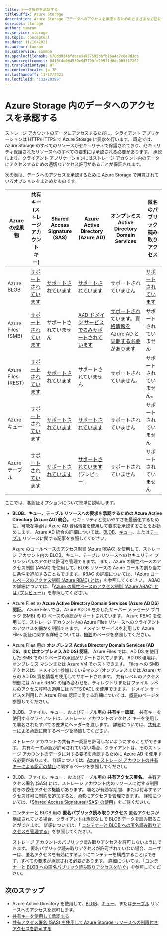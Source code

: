 ```yaml
---
title: データ操作を承認する
titleSuffix: Azure Storage
description: Azure Storage でデータへのアクセスを承認するためのさまざまな方法について説明します。 Azure Storage では、Azure Active Directory、共有キー認証、または共有アクセス署名 (SAS) による承認がサポートされています。また、BLOB への匿名アクセスもサポートされています。
services: storage
author: tamram
ms.service: storage
ms.topic: conceptual
ms.date: 11/16/2021
ms.author: tamram
ms.subservice: common
ms.openlocfilehash: 678dd934bfdece9a957595bbfb16a4e7c8e8d3de
ms.sourcegitcommit: 0415f4d064530e0d7799fe295f1d8dc003f17202
ms.translationtype: HT
ms.contentlocale: ja-JP
ms.lasthandoff: 11/17/2021
ms.locfileid: "132720399"
---
```

# <a name="authorize-access-to-data-in-azure-storage"></a>Azure Storage 内のデータへのアクセスを承認する

ストレージ アカウントのデータにアクセスするたびに、クライアント アプリケーションは HTTP/HTTPS で Azure Storage に要求を行います。 既定では、Azure Storage のすべてのリソースがセキュリティで保護されており、セキュリティ保護されたリソースへのすべての要求には承認される必要があります。 承認により、クライアント アプリケーションにはストレージ アカウント内のデータにアクセスするための適切なアクセス許可があることが保証されます。

次の表は、データへのアクセスを承認するために Azure Storage で用意されているオプションをまとめたものです。

| Azure の成果物 | 共有キー (ストレージ アカウント キー) | Shared Access Signature (SAS) | Azure Active Directory (Azure AD) | オンプレミス Active Directory Domain Services | 匿名のパブリック読み取りアクセス |
|--|--|--|--|--|--|
| Azure BLOB | [サポートされています](/rest/api/storageservices/authorize-with-shared-key/) | [サポートされています](storage-sas-overview.md) | [サポートされています](../blobs/authorize-access-azure-active-directory.md) | サポートされていません | [サポートされています](../blobs/anonymous-read-access-configure.md) |
| Azure Files (SMB) | [サポートされています](/rest/api/storageservices/authorize-with-shared-key/) | サポートされていません | [AAD ドメイン サービスでのみサポートされています](../files/storage-files-active-directory-overview.md) | [サポートされています。資格情報を Azure AD と同期する必要があります](../files/storage-files-active-directory-overview.md) | サポートされていません |
| Azure Files (REST) | [サポートされています](/rest/api/storageservices/authorize-with-shared-key/) | [サポートされています](storage-sas-overview.md) | サポートされていません | サポートされていません。 | サポートされていません。 |
| Azure キュー | [サポートされています](/rest/api/storageservices/authorize-with-shared-key/) | [サポートされています](storage-sas-overview.md) | [サポートされています](../queues/authorize-access-azure-active-directory.md) | サポートされていません | サポートされていません |
| Azure テーブル | [サポートされています](/rest/api/storageservices/authorize-with-shared-key/) | [サポートされています](storage-sas-overview.md) | [サポートされています](../tables/authorize-access-azure-active-directory.md) (プレビュー) | サポートされていません | サポートされていません |

ここでは、各認証オプションについて簡単に説明します。

- **BLOB、キュー、テーブル リソースへの要求を承認するための Azure Active Directory (Azure AD) 統合。** セキュリティと使いやすさを最適化するために、可能な場合は Azure AD 資格情報を使用して要求を承認することをお勧めします。 Azure AD 統合の詳細については、[BLOB](../blobs/authorize-access-azure-active-directory.md)、[キュー](../queues/authorize-access-azure-active-directory.md)、または[テーブル](../tables/authorize-access-azure-active-directory.md) リソースに関する記事を参照してください。

    Azure のロールベースのアクセス制御 (Azure RBAC) を使用して、ストレージ アカウント内の BLOB、キュー、テーブル リソースへのセキュリティ プリンシパルのアクセス許可を管理できます。 また、Azure の属性ベースのアクセス制御 (ABAC) を使用して、BLOB リソースの Azure ロールの割り当てに条件を追加することもできます。 RBAC の詳細については、「[Azure ロールベースのアクセス制御 (Azure RBAC) とは](../../role-based-access-control/overview.md)」を参照してください。 ABAC の詳細については、「[Azure の属性ベースのアクセス制御 (Azure ABAC) とは (プレビュー)](../../role-based-access-control/conditions-overview.md)」を参照してください。

- Azure Files の **Azure Active Directory Domain Services (Azure AD DS) 認証**。 Azure Files では、Azure AD DS を介したサーバー メッセージ ブロック (SMB) の ID ベースの承認がサポートされています。 Azure RBAC を使用して、ストレージ アカウント内の Azure Files リソースへのクライアントのアクセスを細かく制御できます。 ドメイン サービスを利用した Azure Files 認証に関する詳細については、[概要](../files/storage-files-active-directory-overview.md)のページを参照してください。

- Azure Files 用の **オンプレミス Active Directory Domain Services (AD DS、またはオンプレミス AD DS) 認証**。 Azure Files では、AD DS を使用した SMB での ID ベースの承認がサポートされています。 AD DS 環境は、オンプレミス マシンまたは Azure VM でホストできます。 Files への SMB アクセスは、ドメインに参加しているマシン (オンプレミスまたは Azure) からの AD DS 資格情報を使用してサポートされます。 共有レベルのアクセス制御には Azure RBAC の組み合わせを、ディレクトリまたはファイル レベルのアクセス許可の適用には NTFS DACL を使用できます。 ドメイン サービスを利用した Azure Files 認証に関する詳細については、[概要](../files/storage-files-active-directory-overview.md)のページを参照してください。

- BLOB、ファイル、キュー、およびテーブル用の **共有キー認証**。 共有キーを使用するクライアントは、ストレージ アカウントのアクセス キーを使用して署名されたすべての要求にヘッダーを渡します。 詳細については、[共有キーによる承認](/rest/api/storageservices/authorize-with-shared-key/)に関するページを参照してください。

    ストレージ アカウントの共有キー認証を許可しないようにすることができます。 共有キーの承認が許可されていない場合、クライアントは、そのストレージ アカウントのデータに対する要求を承認するために Azure AD を使用する必要があります。 詳細については、[Azure ストレージ アカウントの共有キーによる認可の禁止](shared-key-authorization-prevent.md)に関するページを参照してください。

- BLOB、ファイル、キュー、およびテーブル用の **共有アクセス署名**。 共有アクセス署名 (SAS) には、ストレージ アカウント内のリソースに対する制限付きの委任アクセス機能があります。 署名が有効な期間、または付与するアクセス許可に制約を追加すると、柔軟にアクセスを管理できます。 詳細については、「[Shared Access Signatures (SAS) の使用](storage-sas-overview.md)」をご覧ください。

- コンテナーと BLOB 用の **匿名パブリック読み取りアクセス** 匿名アクセスが構成されている場合、クライアントは承認なしで BLOB データを読み取ることができます。 詳細については、「 [コンテナーと BLOB への匿名読み取りアクセスを管理する](../blobs/anonymous-read-access-configure.md)」を参照してください。

    ストレージ アカウントのパブリック読み取りアクセスを許可しないようにできます。 匿名パブリック読み取りアクセスが許可されていない場合、ユーザーは、匿名アクセスを有効にするようにコンテナーを構成することはできず、すべての要求が承認される必要があります。 詳細については、「[コンテナーと BLOB への匿名パブリック読み取りアクセスを防ぐ](../blobs/anonymous-read-access-prevent.md)」を参照してください。

## <a name="next-steps"></a>次のステップ

- Azure Active Directory を使用して、[BLOB](../blobs/authorize-access-azure-active-directory.md)、[キュー](../queues/authorize-access-azure-active-directory.md)、または[テーブル](../tables/authorize-access-azure-active-directory.md) リソースへのアクセスを認可します。
- [共有キーを使用して承認する](/rest/api/storageservices/authorize-with-shared-key/)
- [共有アクセス署名 (SAS) を使用して Azure Storage リソースへの制限付きアクセスを許可する](storage-sas-overview.md)
        